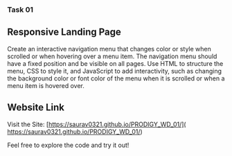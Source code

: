 ### Task 01 ###
## Responsive Landing Page ## 
 
Create an interactive navigation menu that changes color or style when scrolled or when hovering over a menu item. The navigation menu should have a fixed position and be visible on all pages. Use HTML to structure the menu, CSS to style it, and JavaScript to add interactivity, such as changing the background color or font color of the menu when it is scrolled or when a menu item is hovered over.
## Website Link

Visit the Site: [https://saurav0321.github.io/PRODIGY_WD_01/]( https://saurav0321.github.io/PRODIGY_WD_01/)

Feel free to explore the code and try it out!
